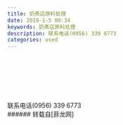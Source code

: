 ```yaml
---
title: 奶茶店原料处理
date: 2019-1-5 00:34
keywords: 奶茶店原料处理
description: 联系电话(0956) 339 6773
categories: used
---
```

<td class="t_f" id="postmessage_2617444">

<br/>
<img alt="" border="0" class="zoom" data-cf-modified-9456d132483023b1b624fb7c-="" file="http://www.flw.ph/data/appbyme/upload/image/201901/05/mrzDNNT68dl4.jpg" id="aimg_TiC8A" lazyloadthumb="1" onclick="" onmouseover="" src="http://www.flw.ph/data/appbyme/upload/image/201901/05/mrzDNNT68dl4.jpg"/><br/>
<br/>
<img alt="" border="0" class="zoom" data-cf-modified-9456d132483023b1b624fb7c-="" file="http://www.flw.ph/data/appbyme/upload/image/201901/05/Z5t31XCCQoWJ.jpg" id="aimg_D0PR0" lazyloadthumb="1" onclick="" onmouseover="" src="http://www.flw.ph/data/appbyme/upload/image/201901/05/Z5t31XCCQoWJ.jpg"/><br/>
<br/>
<img alt="" border="0" class="zoom" data-cf-modified-9456d132483023b1b624fb7c-="" file="http://www.flw.ph/data/appbyme/upload/image/201901/05/EJwoScSWL30G.jpg" id="aimg_LWS87" lazyloadthumb="1" onclick="" onmouseover="" src="http://www.flw.ph/data/appbyme/upload/image/201901/05/EJwoScSWL30G.jpg"/><br/>
<br/>
<img alt="" border="0" class="zoom" data-cf-modified-9456d132483023b1b624fb7c-="" file="http://www.flw.ph/data/appbyme/upload/image/201901/05/67O7Yjsq8KAc.jpg" id="aimg_rx72s" lazyloadthumb="1" onclick="" onmouseover="" src="http://www.flw.ph/data/appbyme/upload/image/201901/05/67O7Yjsq8KAc.jpg"/><br/>
<br/>
<img alt="" border="0" class="zoom" data-cf-modified-9456d132483023b1b624fb7c-="" file="http://www.flw.ph/data/appbyme/upload/image/201901/05/Npn7LARQPlQY.jpg" id="aimg_nOxVK" lazyloadthumb="1" onclick="" onmouseover="" src="http://www.flw.ph/data/appbyme/upload/image/201901/05/Npn7LARQPlQY.jpg"/><br/>
<br/>
<img alt="" border="0" class="zoom" data-cf-modified-9456d132483023b1b624fb7c-="" file="http://www.flw.ph/data/appbyme/upload/image/201901/05/MbYBAX6ALq3X.jpg" id="aimg_UI0Aj" lazyloadthumb="1" onclick="" onmouseover="" src="http://www.flw.ph/data/appbyme/upload/image/201901/05/MbYBAX6ALq3X.jpg"/><br/>
联系电话(0956) 339 6773<br/>
</td>
###### 转载自[菲龙网]